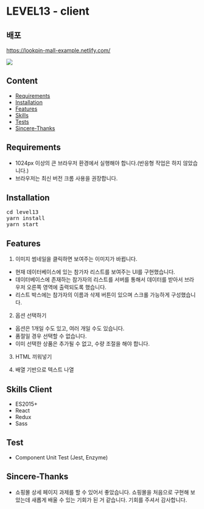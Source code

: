 # LEVEL13 - client

## 배포 

https://lookpin-mall-example.netlify.com/

![](display.gif)

## Content

- [Requirements](#requirements)
- [Installation](#installation)
- [Features](#features)
- [Skills](#skills)
- [Tests](#tests)
- [Sincere-Thanks](#Sincere-Thanks)


## Requirements

- 1024px 이상의 큰 브라우저 환경에서 실행해야 합니다.(반응형 작업은 하지 않았습니다.)
- 브라우저는 최신 버전 크롬 사용을 권장합니다.

## Installation

<pre>
cd level13
yarn install
yarn start
</pre>

## Features

1. 이미지 썸네일을 클릭하면 보여주는 이미지가 바뀝니다.

- 현재 데이터베이스에 있는 참가자 리스트를 보여주는 UI를 구현했습니다.
- 데이터베이스에 존재하는 참가자의 리스트를 서버를 통해서 데이터를  받아서 브라우저 오른쪽 영역에 출력되도록 했습니다.
- 리스트 박스에는 참가자의 이름과 삭제 버튼이 있으며 스크롤 가능하게 구성했습니다.

2. 옵션 선택하기

- 옵션은 1개일 수도 있고, 여러 개일 수도 있습니다. 
- 품절일 경우 선택할 수 없습니다. 
- 이미 선택한 상품은 추가될 수 없고, 수량 조절을 해야 합니다. 

3. HTML 끼워넣기

4. 배열 기반으로 텍스트 나열 

## Skills Client

- ES2015+
- React
- Redux
- Sass

## Test
- Component Unit Test (Jest, Enzyme)

## Sincere-Thanks
- 쇼핑몰 상세 페이지 과제를 할 수 있어서 좋았습니다. 쇼핑몰을 처음으로 구현해 보았는데 새롭게 배울 수 있는 기회가 된 거 같습니다. 기회를 주셔서 감사합니다.
